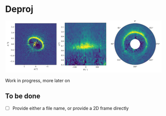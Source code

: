 # Deproj

![HD121617](screenshots/HD121617.png)

Work in progress, more later on

## To be done

- [ ] Provide either a file name, or provide a 2D frame directly



